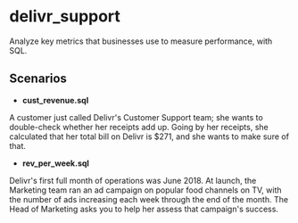 # delivr_support
 Analyze key metrics that businesses use to measure performance, with SQL.
 
 ## Scenarios
 
 - **cust_revenue.sql**
 
 A customer just called Delivr's Customer Support team; she wants to double-check whether her receipts add up. Going by her receipts, she calculated that her total bill on Delivr is $271, and she wants to make sure of that.
 
 - **rev_per_week.sql**
 
 Delivr's first full month of operations was June 2018. At launch, the Marketing team ran an ad campaign on popular food channels on TV, with the number of ads increasing each week through the end of the month. The Head of Marketing asks you to help her assess that campaign's success.


